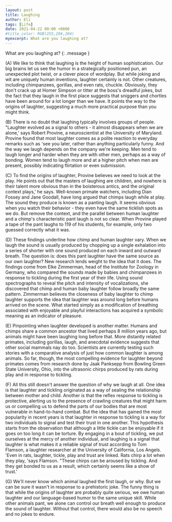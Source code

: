 ```yaml
---
layout: post
title: Laughing
author: Eli
tags: [Life]
date: 2021-04-22 00:00 +0800
#title_color: RGB(255,204,204)
myexcerpt: What are you laughing at?
---
```


What are you laughing at?
{: .message }


(A) We like to think that laughing is the height of human sophistication. Our big brains let us see the humor in a strategically positioned pun, an unexpected plot twist, or a clever piece of wordplay. But while joking and wit are uniquely human inventions, laughter certainly is not. Other creatures, including chimpanzees, gorillas, and even rats, chuckle. Obviously, they don't crack up at Homer Simpson or titter at the boss's dreadful jokes, but the fact that they laugh in the first place suggests that sniggers and chortles have been around for a lot longer than we have. It points the way to the origins of laughter, suggesting a much more practical purpose than you might think.

(B) There is no doubt that laughing typically involves groups of people. "Laughter evolved as a signal to others - it almost disappears when we are alone,' says Robert Provine, a neuroscientist at the University of Maryland. Provine found that most laughter comes as a polite reaction to everyday remarks such as 'see you later, rather than anything particularly funny. And the way we laugh depends on the company we're keeping. Men tend to laugh longer and harder when they are with other men, perhaps as a way of bonding. Women tend to laugh more and at a higher pitch when men are present, possibly indicating flirtation or even submission.

(C) To find the origins of laughter, Provine believes we need to look at the play. He points out that the masters of laughing are children, and nowhere is their talent more obvious than in the boisterous antics, and the original context plays,' he says. Well-known primate watchers, including Dian Fossey and Jane Goodall, have long argued that chimps laugh while at play. The sound they produce is known as a panting laugh. It seems obvious when you watch their behavior - they even have the same ticklish spots as we do. But remove the context, and the parallel between human laughter and a chimp's characteristic pant laugh is not so clear. When Provine played a tape of the pant laughs to 119 of his students, for example, only two guessed correctly what it was.

(D) These findings underline how chimp and human laughter vary. When we laugh the sound is usually produced by chopping up a single exhalation into a series of shorter with one sound produced on each inward and outward breath. The question is: does this pant laughter have the same source as our own laughter? New research lends weight to the idea that it does. The findings come from Elke Zimmerman, head of the Institute for Zoology in Germany, who compared the sounds made by babies and chimpanzees in response to tickling during the first year of their life. Using sound spectrographs to reveal the pitch and intensity of vocalizations, she discovered that chimp and human baby laughter follow broadly the same pattern. Zimmerman believes the closeness of baby laughter to chimp laughter supports the idea that laughter was around long before humans arrived on the scene. What started simply as a modification of breathing associated with enjoyable and playful interactions has acquired a symbolic meaning as an indicator of pleasure.

(E) Pinpointing when laughter developed is another matter. Humans and chimps share a common ancestor that lived perhaps 8 million years ago, but animals might have been laughing long before that. More distantly related primates, including gorillas, laugh, and anecdotal evidence suggests that other social mammals nay do too. Scientists are currently testing such stories with a comparative analysis of just how common laughter is among animals. So far, though, the most compelling evidence for laughter beyond primates comes from research done by Jaak Panksepp from Bowling Green State University, Ohio, into the ultrasonic chirps produced by rats during play and in response to tickling.

(F) All this still doesn't answer the question of why we laugh at all. One idea is that laughter and tickling originated as a way of sealing the relationship between mother and child. Another is that the reflex response to tickling is protective, alerting us to the presence of crawling creatures that might harm us or compelling us to defend the parts of our bodies that are most vulnerable in hand-to-hand combat. But the idea that has gained the most popularity in recent years is that laughter in response to tickling is a way for two individuals to signal and test their trust in one another. This hypothesis starts from the observation that although a little tickle can be enjoyable if it goes on too long it can be torture. By engaging in a bout of tickling, we put ourselves at the mercy of another individual, and laughing is a signal that laughter is what makes it a reliable signal of trust according to Tom Flamson, a laughter researcher at the University of California, Los Angels. 'Even in rats, laughter, tickle, play and trust are linked. Rats chirp a lot when they play, 'says Flamson. "These chirps can be aroused by tickling. And they get bonded to us as a result, which certainly seems like a show of trust.'

(G) We'll never know which animal laughed the first laugh, or why. But we can be sure it wasn't in response to a prehistoric joke. The funny thing is that while the origins of laughter are probably quite serious, we owe human laughter and our language-based humor to the same unique skill. While other animals pant, we alone can control our breath well enough to produce the sound of laughter. Without that control, there would also be no speech and no jokes to endure. 
